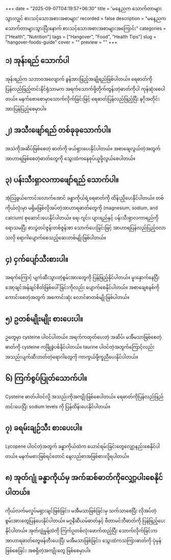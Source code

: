 +++
date = "2025-09-07T04:19:57+06:30"
title = 'မနေ့ညက သောက်တာများသွားလျှင် စားသင့်သောအစားအစာများ'
recorded = false
description = "မနေ့ညက သောက်တာများသွားပြီးနောက် စားသင့်သောအစားအစာများအကြောင်း"
categories = ["Health", "Nutrition"]
tags = ["Hangover", "Food", "Health Tips"]
slug = "hangover-foods-guide"
cover = ""
preview = ""
+++
## ၁) အုန်းရည် သောက်ပါ
အုန်းရည်က သဘာဝအလျောက် ခွန်အားဖြည့်အချိုရည်ဖြစ်ပါတယ်။ ရေဓာတ်ကိုပြန်လည်ဖြည့်တင်းနိုင်ရုံသာမက အရက်သောက်ဖို့တိုက်တွန်းတဲ့ဓာတ်ကိုပါ ကုန်ဆုံးစေပါတယ်။ မနက်စောစောမှာသောက်လိုက်ခြင်းဖြင့် ရေဓာတ်ပြန်လည်ဖြည့်ပြီး နဂိုအတိုင်း အားပြန်ပြည့်စေမှာပါ။

## ၂) အသီးဖျော်ရည် တစ်ခုခုသောက်ပါ။
အသဲကိုအဆိပ်ဖြစ်စေတဲ့ ဓာတ်ကို ဖယ်ရှားပေးနိုင်ပါတယ်။ အစာချေလွယ်တဲ့အတွက် အာဟာရဖြစ်စေတဲ့ဓာတ်တွေကို သွေးထဲကနေစုပ်ယူဖို့လွယ်စေပါတယ်။

## ၃) ပန်းသီးရှာလကာဖျော်ရည် သောက်ပါ။
အံ့သြဖွယ်ကောင်းလောက်အောင် ခန္ဓာကိုယ်ရဲ့ရေဓာတ်ကို ထိန်းညှိပေးနိုင်ပါတယ်။ တစ်ကိုယ်လုံးမှာ မရှိမဖြစ်လိုအပ်တဲ့အာဟာရဓာတ်တွေကို (magnesium, sodium, and calcium) စုဆောင်းပေးနိုင်ပါတယ်။ ရေ၊ ဂျင်း၊ ပျားရည်နှင့် ပန်းသီးရှာလကာရည်ကို ရောသမပြီး စားပွဲတင်ဇွန်းတစ်ဇွန်းစာ သောက်ပေးခြင်းဖြင့် အာဟာရပြန်လည်ပြည့်ဝလာသလို ရောဂါပျောက်စေသည့်ဆေးတစ်မျိုးဖြစ်ပါတယ်။

## ၄) ငှက်ပျော်သီးစားပါ။
အရက်ကြောင့် ပျက်ဆီးသွားတဲ့စွမ်းအားတွေကို ပြန်ဖြည့်နိုင်ပါတယ်။ မူးနှောက်နေပြီး အော့ချင်အန်ချင်စိတ်ဖြစ်ပေါ်ခြင်းကိုလည်း ပျောက်စေနိုင်ပါတယ်။ အစာချေစနစ်ကိုကောင်းစေတဲ့အတွက် အကောင်းဆုံး လောင်စာတစ်မျိုးဖြစ်ပါတယ်။

## ၅) ဥတစ်မျိုးမျိုး စားပေးပါ။
ဥတွေမှာ cysteine ပါဝင်ပါတယ်။ အရက်ကထုတ်ပေးတဲ့ အဆိပ်၊ မအီမသာဖြစ်စေတဲ့ဓာတ်ကို cysteine ကဖြိုခွဲပစ်နိုင်ပါတယ်။ taurine ပါဝင်တဲ့အတွက်ကြောင့်လည်း အသည်းပျက်ဆီးတတ်တဲ့ရောဂါတွေကို ကာကွယ်ဖို့ကူညီပေးနိုင်ပါတယ်။

## ၆) ကြက်စွပ်ပြုတ်သောက်ပါ။
Cysteine ဓာတ်ပါဝင်လို့ အသည်းကိုအကျိုးဖြစ်စေပါတယ်။ ရေဓာတ်ကိုပြန်လည်ဖြည်တင်းပေးပြီး sodium levels ကို ပြန်ထိန်းပေးနိုင်ပါတယ်။

## ၇) ခရမ်းချဉ်သီး စားပေးပါ။
Lycopene ပါဝင်တဲ့အတွက် ခန္ဓာကိုယ်ထဲက ယောင်ရမ်းခြင်းတွေလျှော့နည်းစေနိုင်ပါတယ်။ မနက်မစားဖြစ်ရင်တောင် နေ့လည်စာအဖြစ်စားလို့ရပါတယ်။

## ၈) အုတ်ဂျုံ ခန္ဓာကိုယ်မှ အက်ဆစ်ဓာတ်ကိုလျှော့ပါးစေနိုင်ပါတယ်။
ကိုယ်လက်မလှုပ်မရှားချင်ဖြစ်ခြင်း၊ မအီမသာဖြစ်ခြင်းမှ သက်သာစေပြီး လိုအပ်တဲ့စွမ်းအားတွေပြန်ပေးနိုင်ပါတယ်။ မဂ္ဂနီဆီယမ်ဓာတ်နှင့် ဗီတာမင်ဘီဓာတ်ကို ပြန်ဖြည့်ပေးနိုင်ပါတယ်။ အုတ်ဂျုံမှုန့်ထဲကို ကြက်ဥတစ်လုံးဖောက်ထည့်ပြီး သောက်လိုက်ခြင်းက အာဟာရဓာတ်တွေဖန်တီးပေးပြီး မအီမသာဖြစ်ခြင်း၊ သွေးထဲကသကြားဓာတ်ကို ပုံမှန်ဖြစ်စေခြင်း အစရှိတဲ့အကျိုးတွေ ဖြစ်စေမှာပါ။